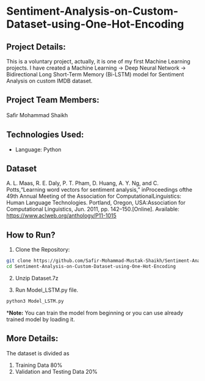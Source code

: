 # Sentiment-Analysis-on-Custom-Dataset-using-One-Hot-Encoding

## Project Details:
This is a voluntary project, actually, it is one of my first Machine Learning projects. I have created a Machine Learning -> Deep Neural Network -> Bidirectional Long Short-Term Memory (Bi-LSTM) model for Sentiment Analysis on custom IMDB dataset.

## Project Team Members: 
Saﬁr Mohammad Shaikh

## Technologies Used:
* Language: Python

## Dataset
A. L. Maas, R. E. Daly, P. T. Pham, D. Huang, A. Y. Ng, and C. Potts,“Learning  word  vectors  for  sentiment  analysis,”  inProceedings  ofthe   49th   Annual   Meeting   of   the   Association   for   ComputationalLinguistics: Human Language Technologies.   Portland, Oregon, USA:Association  for  Computational  Linguistics,  Jun.  2011,  pp.  142–150.[Online]. Available: https://www.aclweb.org/anthology/P11-1015

## How to Run?
1. Clone the Repository:
```sh
git clone https://github.com/Safir-Mohammad-Mustak-Shaikh/Sentiment-Analysis-on-Custom-Dataset-using-One-Hot-Encoding.git
cd Sentiment-Analysis-on-Custom-Dataset-using-One-Hot-Encoding
```
2. Unzip Dataset.7z

3. Run Model_LSTM.py file.
```sh
python3 Model_LSTM.py
```
***Note:** You can train the model from beginning or you can use already trained model by loading it.

## More Details:
The dataset is divided as
1. Training Data 80%
2. Validation and Testing Data 20%
